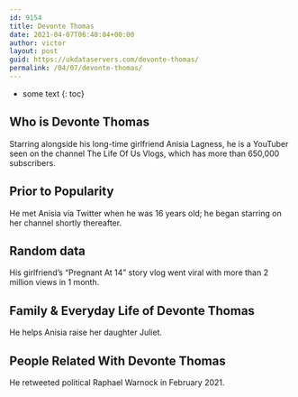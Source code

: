 ```yaml
---
id: 9154
title: Devonte Thomas
date: 2021-04-07T06:40:04+00:00
author: victor
layout: post
guid: https://ukdataservers.com/devonte-thomas/
permalink: /04/07/devonte-thomas/
---
```


* some text
{: toc}


## Who is Devonte Thomas



Starring alongside his long-time girlfriend Anisia Lagness, he is a YouTuber seen on the channel The Life Of Us Vlogs, which has more than 650,000 subscribers.

                
                
                
## Prior to Popularity



He met Anisia via Twitter when he was 16 years old; he began starring on her channel shortly thereafter. 

                
                
                
## Random data



His girlfriend&#8217;s &#8220;Pregnant At 14&#8221; story vlog went viral with more than 2 million views in 1 month.

                
                
                
## Family & Everyday Life of Devonte Thomas



He helps Anisia raise her daughter Juliet.

                
                
                
## People Related With Devonte Thomas



He retweeted political Raphael Warnock in February 2021.

                
              
            
          
          
          